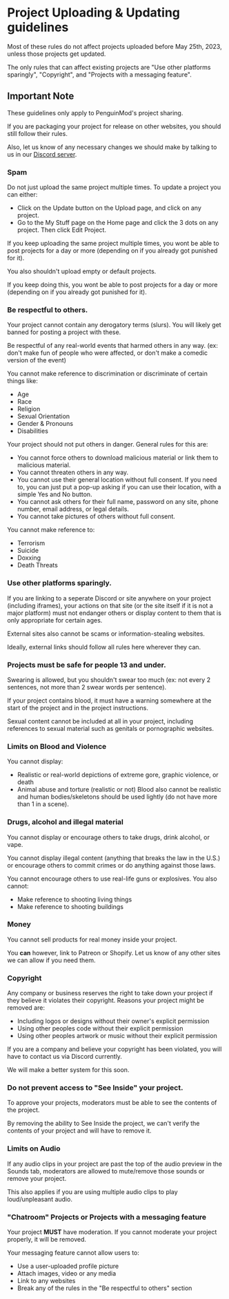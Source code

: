 # Project Uploading & Updating guidelines
Most of these rules do not affect projects uploaded before May 25th, 2023, unless those projects get updated.

The only rules that can affect existing projects are "Use other platforms sparingly", "Copyright", and "Projects with a messaging feature".

## Important Note
These guidelines only apply to PenguinMod's project sharing.

If you are packaging your project for release on other websites,
you should still follow their rules.

Also, let us know of any necessary changes we should make by talking to us in our [Discord server](https://discord.gg/NZ9MBMYTZh).

### Spam
Do not just upload the same project multiple times.
To update a project you can either:
- Click on the Update button on the Upload page, and click on any project.
- Go to the My Stuff page on the Home page and click the 3 dots on any project. Then click Edit Project.

If you keep uploading the same project multiple times, you wont be able to post projects for a day or more
(depending on if you already got punished for it).

You also shouldn't upload empty or default projects.

If you keep doing this, you wont be able to post projects for a day or more
(depending on if you already got punished for it).

### Be respectful to others.
Your project cannot contain any derogatory terms (slurs).
You will likely get banned for posting a project with these.

Be respectful of any real-world events that harmed others in any way.
(ex: don't make fun of people who were affected, or don't make a comedic version of the event)

You cannot make reference to discrimination or discriminate of certain things like:
- Age
- Race
- Religion
- Sexual Orientation
- Gender & Pronouns
- Disabilities

Your project should not put others in danger. General rules for this are:
- You cannot force others to download malicious material or link them to malicious material.
- You cannot threaten others in any way.
- You cannot use their general location without full consent. If you need to, you can just put a pop-up asking if you can use their location, with a simple Yes and No button.
- You cannot ask others for their full name, password on any site, phone number, email address, or legal details.
- You cannot take pictures of others without full consent.

You cannot make reference to:
- Terrorism
- Suicide
- Doxxing
- Death Threats

### Use other platforms sparingly.
If you are linking to a seperate Discord or site anywhere on your project (including iframes),
your actions on that site (or the site itself if it is not a major platform) must not endanger others
or display content to them that is only appropriate for certain ages.

External sites also cannot be scams or information-stealing websites.

Ideally, external links should follow all rules here wherever they can.

### Projects must be safe for people 13 and under.
Swearing is allowed, but you shouldn't swear too much (ex: not every 2 sentences, not more than 2 swear words per sentence).

If your project contains blood, it must have a warning somewhere at the start of the project
and in the project instructions.

Sexual content cannot be included at all in your project, including references to sexual material such as genitals or pornographic websites.

### Limits on Blood and Violence
You cannot display:
- Realistic or real-world depictions of extreme gore, graphic violence, or death
- Animal abuse and torture (realistic or not)
Blood also cannot be realistic and human bodies/skeletons should be used lightly (do not have more than 1 in a scene).

### Drugs, alcohol and illegal material
You cannot display or encourage others to take drugs, drink alcohol, or vape.

You cannot display illegal content (anything that breaks the law in the U.S.)
or encourage others to commit crimes or do anything against those laws.

You cannot encourage others to use real-life guns or explosives.
You also cannot:
- Make reference to shooting living things
- Make reference to shooting buildings

### Money
You cannot sell products for real money inside your project.

You **can** however, link to Patreon or Shopify.
Let us know of any other sites we can allow if you need them.

### Copyright
Any company or business reserves the right to take down your project if they believe it violates their copyright.
Reasons your project might be removed are:
- Including logos or designs without their owner's explicit permission
- Using other peoples code without their explicit permission
- Using other peoples artwork or music without their explicit permission

If you are a company and believe your copyright has been violated, you will have to contact us via Discord currently.

We will make a better system for this soon.

### Do not prevent access to "See Inside" your project.
To approve your projects, moderators must be able to see the contents of the project.

By removing the ability to See Inside the project, we can't verify the contents of your project and will have to remove it.

### Limits on Audio
If any audio clips in your project are past the top of the audio preview in the Sounds tab,
moderators are allowed to mute/remove those sounds or remove your project.

This also applies if you are using multiple audio clips to play loud/unpleasant audio.

### "Chatroom" Projects or Projects with a messaging feature
Your project **MUST** have moderation.
If you cannot moderate your project properly, it will be removed.

Your messaging feature cannot allow users to:
- Use a user-uploaded profile picture
- Attach images, video or any media
- Link to any websites
- Break any of the rules in the "Be respectful to others" section
